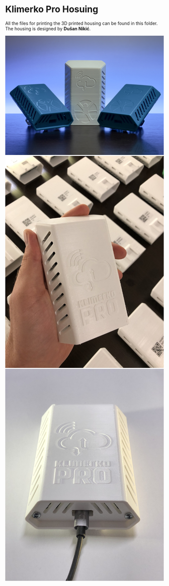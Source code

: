 # Klimerko Pro Hosuing

All the files for printing the 3D printed housing can be found in this folder.  
The housing is designed by **Dušan Nikić**.

![Klimerko Pro Housing 1](/extras/photos/1.jpg)
![Klimerko Pro Housing 3](/extras/photos/7.jpeg)
![Klimerko Pro Housing 2 ](/extras/photos/2.jpeg)